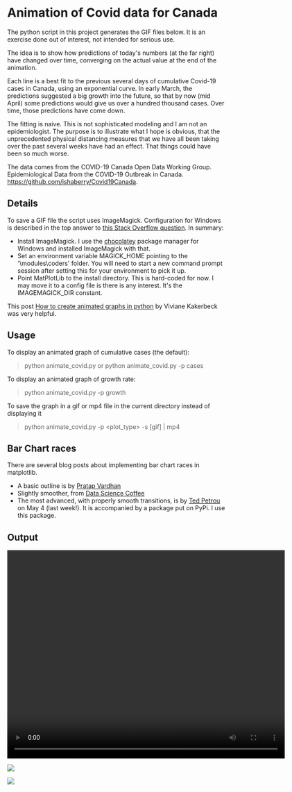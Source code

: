 # Animation of Covid data for Canada

The python script in this project generates the GIF files below. It is an exercise done out of interest, not intended for serious use.

The idea is to show how predictions of today's numbers (at the far right) have changed over time, converging on the actual value at the end of the animation.

Each line is a best fit to the previous several days of cumulative Covid-19 cases in Canada, using an exponential curve. In early March, the predictions suggested a big growth into the future, so that by now (mid April) some predictions would give us over a hundred thousand cases. Over time, those predictions have come down.

The fitting is naive. This is not sophisticated modeling and I am not an epidemiologist. The purpose is to illustrate what I hope is obvious, that the unprecedented physical distancing measures that we have all been taking over the past several weeks have had an effect. That things could have been so much worse.

The data comes from the COVID-19 Canada Open Data Working Group. Epidemiological Data from the COVID-19 Outbreak in Canada. https://github.com/ishaberry/Covid19Canada. 


## Details

To save a GIF file the script uses ImageMagick. Configuration for Windows is described in the top answer to [this Stack Overflow question](https://stackoverflow.com/questions/23417487/aving-a-matplotlib-animation-with-imagemagick-and-without-ffmpeg-or-mencoder/42565258#42565258). In summary:

- Install ImageMagick. I use the [chocolatey](https://chocolatey.org/) package manager for Windows and installed ImageMagick with that.
- Set an environment variable MAGICK_HOME pointing to the '<your-install-dir>\modules\coders' folder. You will need to start a new command prompt session after setting this for your environment to pick it up.
- Point MatPlotLib to the install directory. This is hard-coded for now. I may move it to a config file is there is any interest. It's the IMAGEMAGICK_DIR constant.

This post [How to create animated graphs in python](https://towardsdatascience.com/how-to-create-animated-graphs-in-python-bb619cc2dec1) by Viviane Kakerbeck was very helpful. 

## Usage

To display an animated graph of cumulative cases (the default):

> python animate_covid.py
or
> python animate_covid.py -p cases

To display an animated graph of growth rate:

> python animate_covid.py -p growth

To save the graph in a gif or mp4 file in the current directory instead of displaying it

> python animate_covid.py -p <plot_type> -s [gif] | mp4

## Bar Chart races

There are several blog posts about implementing bar chart races in matplotlib.

- A basic outline is by [Pratap Vardhan](https://towardsdatascience.com/bar-chart-race-in-python-with-matplotlib-8e687a5c8a41)
- Slightly smoother, from [Data Science Coffee](https://www.datasciencecoffee.com/2020-smooth-bar-chart-race/)
- The most advanced, with properly smooth transitions, is by [Ted Petrou](https://medium.com/dunder-data/create-a-bar-chart-race-animation-in-python-with-matplotlib-477ed1590096) on May 4 (last week!). It is accompanied by a package put on PyPi. I use this package.

## Output

<video width="640" height="480" autoplay controls>
  <source src="covid_cases.mp4" type="video/mp4">
  <source src="movie.ogg" type="video/ogg">
  Your browser does not support the video tag.
</video>

![](covid_cases.gif)

![](covid_growth.gif)
